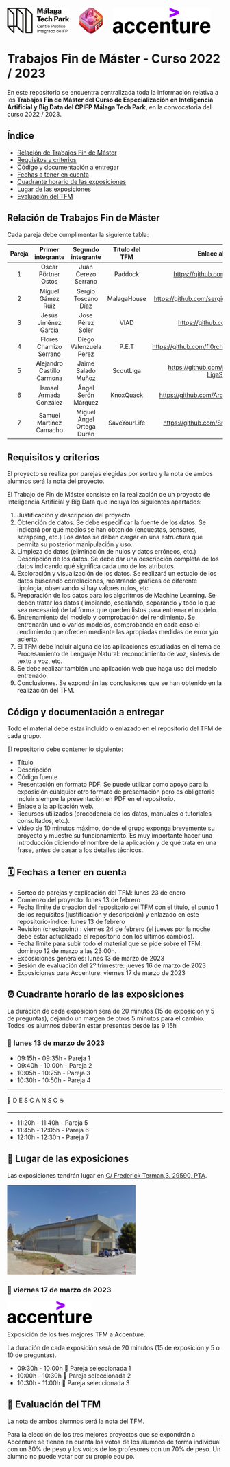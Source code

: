 
<img height="60px" src="malaga_tech_park.png">&nbsp;&nbsp;&nbsp;&nbsp;&nbsp;&nbsp;<img height="60px" src="IABD_400.png">&nbsp;&nbsp;&nbsp;&nbsp;&nbsp;&nbsp;<img height="60px" src="accenture.svg">

# Trabajos Fin de Máster - Curso 2022 / 2023

En este repositorio se encuentra centralizada toda la información relativa a los **Trabajos Fin de Máster del Curso de Especialización en Inteligencia Artificial y Big Data del CPIFP Málaga Tech Park**, en la convocatoria del curso 2022 / 2023.

## Índice

* [Relación de Trabajos Fin de Máster](#id1)
* [Requisitos y criterios](#id2)
* [Código y documentación a entregar](#id3)
* [Fechas a tener en cuenta](#id4)
* [Cuadrante horario de las exposiciones](#id5)
* [Lugar de las exposiciones](#id6)
* [Evaluación del TFM](#id7)


## Relación de Trabajos Fin de Máster<a name="id1"></a>

Cada pareja debe cumplimentar la siguiente tabla:

| Pareja | Primer integrante   | Segundo integrante  | Título del TFM | Enlace al repositorio                            |
|:------:|:-------------------:|:-------------------:|:--------------:|:------------------------------------------------:|
|    1   | Oscar Pörtner Ostos | Juan Cerezo Serrano | Paddock         | https://github.com/Legodark/paddock               |
|    2   | Miguel Gámez Ruiz   | Sergio Toscano Díaz | MalagaHouse    | https://github.com/sergiotoscanodiaz/MalagaHouse |
|    3   | Jesús Jiménez García | Jose Pérez Soler   | VIAD           | https://github.com/JesusJiga/VIAD                |
|    4   | Flores Chamizo Serrano | Diego Valenzuela Perez | P.E.T | https://github.com/fl0rch/Pet_Enhacement_Transition |
|    5   | Alejandro Castillo Carmona | Jaime Salado Muñoz | ScoutLiga | https://github.com/jaimesalado/Scouting-LigaSantander |
|    6   | Ismael Armada González| Ángel Serón Márquez| KnoxQuack|https://github.com/Archerus35/KNOXQUACK.git                                                  |
|    7   | Samuel Martínez Camacho | Miguel Ángel Ortega Durán | SaveYourLife | https://github.com/Smarcam/SaveYourLife.git |

## Requisitos y criterios<a name="id2"></a>

El proyecto se realiza por parejas elegidas por sorteo y la nota de ambos alumnos será la nota del proyecto.

El Trabajo de Fin de Máster consiste en la realización de un proyecto de Inteligencia Artificial y Big Data que incluya los siguientes apartados:

1. Justificación y descripción del proyecto.
2. Obtención de datos. Se debe especificar la fuente de los datos. Se indicará por qué medios se han obtenido (encuestas, sensores, scrapping, etc.)
Los datos se deben cargar en una estructura que permita su posterior manipulación y uso.
3. Limpieza de datos (eliminación de nulos y datos erróneos, etc.)
Descripción de los datos. Se debe dar una descripción completa de los datos indicando qué significa cada uno de los atributos.
4. Exploración y visualización de los datos. Se realizará un estudio de los datos buscando correlaciones, mostrando gráficas de diferente tipología, observando si hay valores nulos, etc.
5. Preparación de los datos para los algoritmos de Machine Learning. Se deben tratar los datos (limpiando, escalando, separando y todo lo que sea necesario) de tal forma que queden listos para entrenar el modelo.
6. Entrenamiento del modelo y comprobación del rendimiento.  Se entrenarán uno o varios modelos, comprobando en cada caso el rendimiento que ofrecen mediante las apropiadas medidas de error y/o acierto.
7. El TFM debe incluir alguna de las aplicaciones estudiadas en el tema de Procesamiento de Lenguaje Natural: reconocimiento de voz, síntesis de texto a voz, etc.
8. Se debe realizar también una aplicación web que haga uso del modelo entrenado.
9. Conclusiones. Se expondrán las conclusiones que se han obtenido en la realización del TFM.

## Código y documentación a entregar<a name="id3"></a>

Todo el material debe estar incluido o enlazado en el repositorio del TFM de cada grupo.

El repositorio debe contener lo siguiente:
  * Título
  * Descripción
  * Código fuente
  * Presentación en formato PDF. Se puede utilizar como apoyo para la exposición cualquier otro formato de presentación pero es obligatorio incluir siempre la presentación en PDF en el repositorio.
  * Enlace a la aplicación web.
  * Recursos utilizados (procedencia de los datos, manuales o tutoriales consultados, etc.).
  * Vídeo de 10 minutos máximo, donde el grupo exponga brevemente su proyecto y muestre su funcionamiento. Es muy importante hacer una introducción diciendo el nombre de la aplicación y de qué trata en una frase, antes de pasar a los detalles técnicos.

## 🗓️ Fechas a tener en cuenta<a name="id4"></a>

* Sorteo de parejas y explicación del TFM: lunes 23 de enero
* Comienzo del proyecto: lunes 13 de febrero
* Fecha límite de creación del repositorio del TFM con el título, el punto 1 de los requisitos (justificación y descripción) y enlazado en este repositorio-índice: lunes 13 de febrero
* Revisión (checkpoint) : viernes 24 de febrero (el jueves por la noche debe estar actualizado el repositorio con los últimos cambios).
* Fecha límite para subir todo el material que se pide sobre el TFM: domingo 12 de marzo a las 23:00h.
* Exposiciones generales: lunes 13 de marzo de 2023
* Sesión de evaluación del 2º trimestre: jueves 16 de marzo de 2023
* Exposiciones para Accenture: viernes 17 de marzo de 2023


## ⏰ Cuadrante horario de las exposiciones<a name="id5"></a>

La duración de cada exposición será de 20 minutos (15 de exposición y 5 de preguntas), dejando un margen de otros 5 minutos para el cambio. Todos los alumnos deberán estar presentes desde las 9:15h

### :calendar: lunes 13 de marzo de 2023

* 09:15h - 09:35h - Pareja 1
* 09:40h - 10:00h - Pareja 2
* 10:05h - 10:25h - Pareja 3
* 10:30h - 10:50h - Pareja 4

<hr>

 🥪 D E S C A N S O ☕

<hr>

* 11:20h - 11:40h - Pareja 5
* 11:45h - 12:05h - Pareja 6
* 12:10h - 12:30h - Pareja 7

## 📍 Lugar de las exposiciones<a name="id6"></a>

Las exposiciones tendrán lugar en [C/ Frederick Terman,3. 29590, PTA](https://goo.gl/maps/NUnpUFXAWocgUKxv9).

<img src="incubadora.png">

### :calendar: viernes 17 de marzo de 2023

<img height="52px" src="accenture.svg">

Exposición de los tres mejores TFM a Accenture.

La duración de cada exposición será de 20 minutos (15 de exposición y 5 o 10 de preguntas). 

* 09:30h - 10:00h 🏅 Pareja seleccionada 1
* 10:00h - 10:30h 🏅 Pareja seleccionada 2
* 10:30h - 11:00h 🏅 Pareja seleccionada 3

## 📝 Evaluación del TFM<a name="id7"></a>

La nota de ambos alumnos será la nota del TFM.

Para la elección de los tres mejores proyectos que se expondrán a Accenture se tienen en cuenta los votos de los alumnos de forma individual con un 30% de peso y los votos de los profesores con un 70% de peso. Un alumno no puede votar por su propio equipo.




